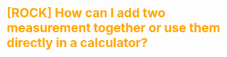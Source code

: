 # <span style="color: orange">[ROCK] How can I add two measurement together or use them directly in a calculator?</span>
